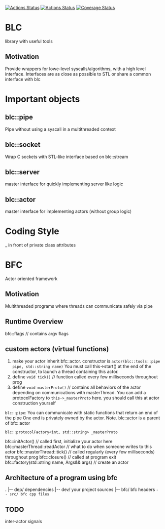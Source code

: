 [![Actions Status](https://github.com/BHC-IT/blc/workflows/C%2FC++%20CI/badge.svg)](https://github.com/BHC-IT/blc/actions)
[![Actions Status](https://github.com/BHC-IT/blc/workflows/cpplint/badge.svg)](https://github.com/BHC-IT/blc/actions)
[![Coverage Status](https://coveralls.io/repos/github/BHC-IT/blc/badge.svg?branch=HEAD)](https://coveralls.io/github/BHC-IT/blc?branch=HEAD)
# BLC
library with useful tools

## Motivation
Provide wrappers for lowe-level syscalls/algorithms, with a high level interface.
Interfaces are as close as possible to STL or share a common interface with blc

# Important objects
## blc::pipe
Pipe without using a syscall in a multithreaded context
## blc::socket
Wrap C sockets with STL-like interface based on blc::stream
## blc::server
master interface for quickly implementing server like logic
## blc::actor
master interface for implementing actors (without group logic)

# Coding Style
_ in front of private class attributes

# BFC
Actor oriented framework
## Motivation
Multithreaded programs where threads can communicate safely via pipe

## Runtime Overview
bfc::flags // contains argv flags

## custom actors (virtual functions)
 1. make your actor inherit bfc::actor. constructor is `actor(blc::tools::pipe pipe, std::string name)` You must call this->start() at the end of the constructor, to launch a thread containing this actor.
 2. define `void tick()` // function called every few milliseconds throughout prog
 3. define `void masterProto()` // contains all behaviors of the actor depending on communications with masterThread. You can add a protocolFactory to `this->_masterProto` here. you should call this at actor construction yourself

`blc::pipe`: You can communicate with static functions that return an end of the pipe
One end is privately owned by the actor.
Note. blc::actor is a parent of bfc::actor

`blc::protocolFactory<int, std::string> _masterProto`

bfc::initActor() // called first, initialize your actor here
bfc::masterThread::readActor // what to do when someone writes to this actor
bfc::masterThread::tick() // called regularly (every few milliseconds) throughout prog
bfc::closure()  // called at program exit
bfc::factory(std::string name, Args&& args) // create an actor

## Architecture of a program using bfc
.
|-- dep/ dependencies
|-- dev/ your project sources
|-- bfc/ bfc headers
`-- src/ bfc cpp files
`

## TODO
inter-actor signals